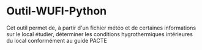 # Outil-WUFI-Python
Cet outil permet de, à partir d'un fichier météo et de certaines informations sur le local étudier, déterminer les conditions hygrothermiques intérieures du local conformément au guide PACTE
